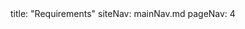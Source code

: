 <frontmatter>
title: "Requirements"
siteNav: mainNav.md
pageNav: 4
</frontmatter>

<include src="container-inPage-asFlat.md" boilerplate />
